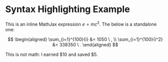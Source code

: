 # Syntax Highlighting Example

This is an inline MathJax expression $e=mc^2$. The below is a standalone one:

$$ \begin{aligned}
\sum_{i=1}^{100}{i} &= 1050 \ , \\
\sum_{i=1}^{100}{i^2} &= 338350 \ .
\end{aligned} $$

This is not math: I earned $10 and saved $5.
